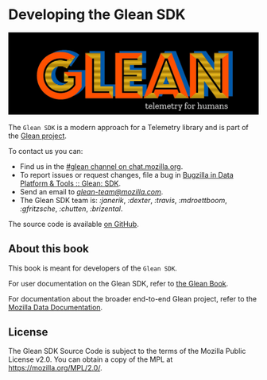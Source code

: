 # Developing the Glean SDK

![Glean logo](glean.jpeg)

The `Glean SDK` is a modern approach for a Telemetry library and is part of the [Glean project](https://docs.telemetry.mozilla.org/concepts/glean/glean.html).

To contact us you can:

- Find us in the [#glean channel on chat.mozilla.org](https://chat.mozilla.org/#/room/#glean:mozilla.org).
- To report issues or request changes, file a bug in [Bugzilla in Data Platform & Tools :: Glean: SDK](https://bugzilla.mozilla.org/enter_bug.cgi?product=Data+Platform+and+Tools&component=Glean%3A+SDK&priority=P3&status_whiteboard=%5Btelemetry%3Aglean-rs%3Am%3F%5D).
- Send an email to *glean-team@mozilla.com*.
- The Glean SDK team is: *:janerik*, *:dexter*, *:travis*, *:mdroettboom*, *:gfritzsche*, *:chutten*, *:brizental*.

The source code is available [on GitHub](https://github.com/mozilla/glean/).

## About this book

This book is meant for developers of the `Glean SDK`.

For user documentation on the Glean SDK, refer to [the Glean Book](../book).

For documentation about the broader end-to-end Glean project, refer to the [Mozilla Data Documentation](https://docs.telemetry.mozilla.org/concepts/glean/glean.html).

## License

The Glean SDK Source Code is subject to the terms of the Mozilla Public License v2.0.
You can obtain a copy of the MPL at <https://mozilla.org/MPL/2.0/>.
